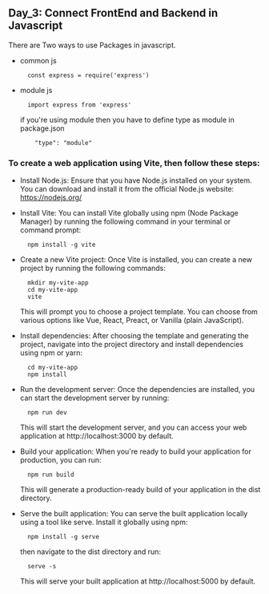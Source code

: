## Day_3: Connect FrontEnd and Backend in Javascript
There are Two ways to use Packages in javascript.
- common js
  
        const express = require('express')
- module js
  
        import express from 'express'
  if you're using module then you have to define type as module in package.json

          "type": "module"
### To create a web application using Vite, then follow these steps:

- Install Node.js: Ensure that you have Node.js installed on your system. You can download and install it from the official Node.js website: https://nodejs.org/
- Install Vite: You can install Vite globally using npm (Node Package Manager) by running the following command in your terminal or command prompt:

        npm install -g vite
- Create a new Vite project: Once Vite is installed, you can create a new project by running the following commands:

        mkdir my-vite-app
        cd my-vite-app
        vite
    This will prompt you to choose a project template. You can choose from various options like Vue, React, Preact, or Vanilla (plain JavaScript).
- Install dependencies: After choosing the template and generating the project, navigate into the project directory and install dependencies using npm or yarn:

        cd my-vite-app
        npm install
- Run the development server: Once the dependencies are installed, you can start the development server by running:

        npm run dev
  This will start the development server, and you can access your web application at http://localhost:3000 by default.
- Build your application: When you're ready to build your application for production, you can run:

        npm run build
    This will generate a production-ready build of your application in the dist directory.
- Serve the built application: You can serve the built application locally using a tool like serve. Install it globally using npm:

        npm install -g serve
  then navigate to the dist directory and run:

        serve -s
  This will serve your built application at http://localhost:5000 by default.
